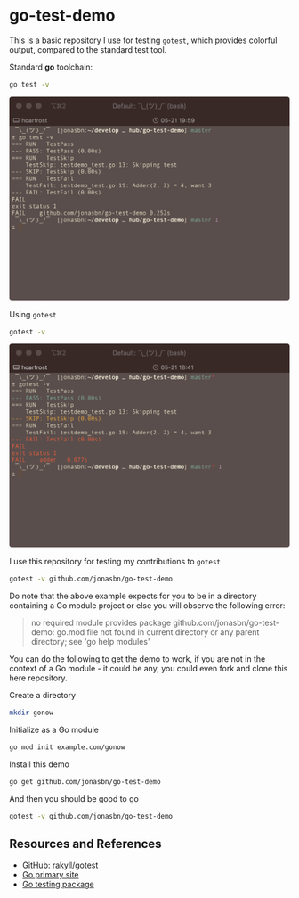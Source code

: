 # go-test-demo

This is a basic repository I use for testing `gotest`, which provides colorful output, compared to the standard test tool.

Standard **go** toolchain:

```bash
go test -v
```

![standard go test example screenshot](test-go-test-demo.png)

Using `gotest`

```bash
gotest -v
```

![colorful gotest example screenshot](gotest-go-test-demo.png)

I use this repository for testing my contributions to `gotest`

```bash
gotest -v github.com/jonasbn/go-test-demo
```

Do note that the above example expects for you to be in a directory containing a Go module project or else you will observe the following error:

> no required module provides package github.com/jonasbn/go-test-demo: go.mod file
> not found in current directory or any parent directory; see 'go help modules'

You can do the following to get the demo to work, if you are not in the context of a Go module - it could be any, you could even fork and clone this here repository.

Create a directory

```bash
mkdir gonow
```

Initialize as a Go module

```bash
go mod init example.com/gonow
```

Install this demo

```bash
go get github.com/jonasbn/go-test-demo
```

And then you should be good to go

```bash
gotest -v github.com/jonasbn/go-test-demo
```

## Resources and References

- [GitHub: rakyll/gotest](https://github.com/rakyll/gotest)
- [Go primary site](https://golang.org/doc/)
- [Go testing package](https://golang.org/pkg/testing/)
